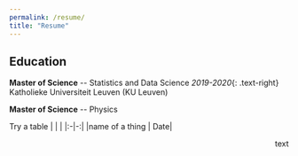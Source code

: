 ```yaml
---
permalink: /resume/
title: "Resume"
---
```


## Education
**Master of Science** -- Statistics and Data Science *2019-2020*{: .text-right}
Katholieke Universiteit Leuven (KU Leuven)

**Master of Science** -- Physics

Try a table
| | |
|:-|-:|
|name of a thing | Date|

<p align="right">text</p>
